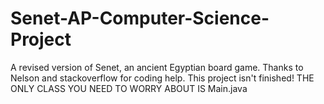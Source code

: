 # Senet-AP-Computer-Science-Project
A revised version of Senet, an ancient Egyptian board game. Thanks to Nelson and stackoverflow for coding help. This project isn't finished!
THE ONLY CLASS YOU NEED TO WORRY ABOUT IS Main.java
